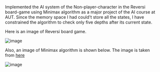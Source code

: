 Implemented the AI system of the Non-player-character in the Reversi board-game using Minimax algorithm as a major project of the AI course at AUT. 
Since the memory space I had could't store all the states, I have constrained the algorithm to check only five depths after its current state.

Here is an image of Reversi board game.

![image](https://user-images.githubusercontent.com/29575804/180273893-308f3d14-6cc8-4c55-a798-9319e218cceb.png)

Also, an image of Minimax algorithm is shown below. The image is taken from [here](https://www.geeksforgeeks.org/minimax-algorithm-in-game-theory-set-4-alpha-beta-pruning/)

![image](https://user-images.githubusercontent.com/29575804/180280317-5d701578-2f61-4618-969f-096ac0473871.png)
